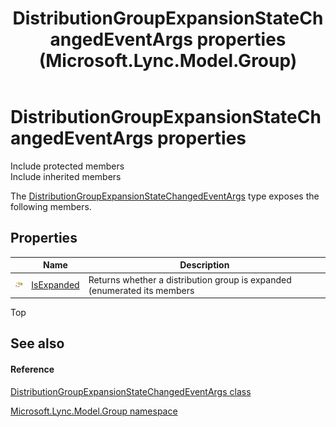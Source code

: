 ﻿---
title: DistributionGroupExpansionStateChangedEventArgs properties (Microsoft.Lync.Model.Group)
TOCTitle: DistributionGroupExpansionStateChangedEventArgs properties
ms:assetid: Properties.T:Microsoft.Lync.Model.Group.DistributionGroupExpansionStateChangedEventArgs_DI_3_UC_OCS14MrefLyncWPF
ms:mtpsurl: https://msdn.microsoft.com/en-us/library/microsoft.lync.model.group.distributiongroupexpansionstatechangedeventargs_di_3_uc_ocs14mreflyncwpf_properties(v=office.15)
ms:contentKeyID: 48602036
ms.date: 07/28/2014
mtps_version: v=office.15
---

# DistributionGroupExpansionStateChangedEventArgs properties

Include protected members  
Include inherited members  

The [DistributionGroupExpansionStateChangedEventArgs](distributiongroupexpansionstatechangedeventargs-class-microsoft-lync-model-group_2.md) type exposes the following members.

## Properties

<table>
<thead>
<tr class="header">
<th> </th>
<th>Name</th>
<th>Description</th>
</tr>
</thead>
<tbody>
<tr class="odd">
<td><img src="images/JJ275421.pubproperty(Office.15).gif" title="Public property" alt="Public property" /></td>
<td><a href="distributiongroupexpansionstatechangedeventargs-isexpanded-property-microsoft-lync-model-group_2.md">IsExpanded</a></td>
<td>Returns whether a distribution group is expanded (enumerated its members</td>
</tr>
</tbody>
</table>


Top

## See also

#### Reference

[DistributionGroupExpansionStateChangedEventArgs class](distributiongroupexpansionstatechangedeventargs-class-microsoft-lync-model-group_2.md)

[Microsoft.Lync.Model.Group namespace](microsoft-lync-model-group-namespace_2.md)

